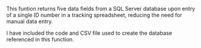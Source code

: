 This funtion returns five data fields from a SQL Server database upon entry of a single ID number in a tracking spreadsheet, reducing the need for manual data entry.

I have included the code and CSV file used to create the database referenced in this function.
